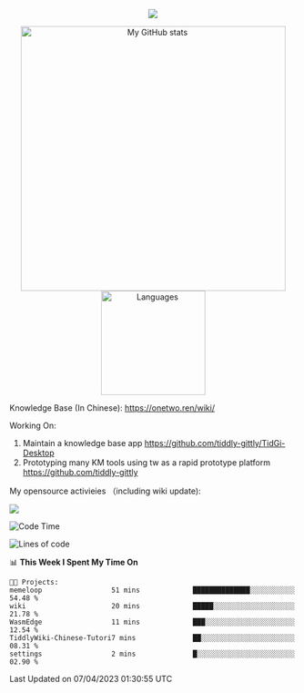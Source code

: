 <a href="https://github.com/linonetwo">
    <p align="center">
        <img src="https://github-profile-trophy.vercel.app/?username=linonetwo&column=7&theme=onedark"/>
    </p>
</a>
<a align="center" href="https://github.com/linonetwo">
  <p align="center">
    <img src="https://github-readme-stats.vercel.app/api?username=linonetwo&show_icons=true&count_private=true" alt="My GitHub stats" width="465"/>
    <img src="https://github-readme-stats.vercel.app/api/top-langs/?username=linonetwo&layout=compact&langs_count=10" alt="Languages" height="183">
  </p>
</a>

Knowledge Base (In Chinese): https://onetwo.ren/wiki/

Working On: 

1. Maintain a knowledge base app https://github.com/tiddly-gittly/TidGi-Desktop
1. Prototyping many KM tools using tw as a rapid prototype platform https://github.com/tiddly-gittly

My opensource activieies （including wiki update):

![](https://visitor-badge.glitch.me/badge?page_id=linonetwo.linonetwo)

<!--START_SECTION:waka-->
![Code Time](http://img.shields.io/badge/Code%20Time-1%2C658%20hrs%206%20mins-blue)

![Lines of code](https://img.shields.io/badge/From%20Hello%20World%20I%27ve%20Written-46.8%20million%20lines%20of%20code-blue)

📊 **This Week I Spent My Time On** 

```text
🐱‍💻 Projects: 
memeloop                 51 mins             ██████████████░░░░░░░░░░░   54.48 % 
wiki                     20 mins             █████░░░░░░░░░░░░░░░░░░░░   21.78 % 
WasmEdge                 11 mins             ███░░░░░░░░░░░░░░░░░░░░░░   12.54 % 
TiddlyWiki-Chinese-Tutori7 mins              ██░░░░░░░░░░░░░░░░░░░░░░░   08.31 % 
settings                 2 mins              █░░░░░░░░░░░░░░░░░░░░░░░░   02.90 % 
```


 Last Updated on 07/04/2023 01:30:55 UTC
<!--END_SECTION:waka-->
